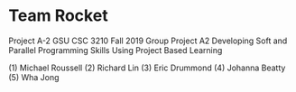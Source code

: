 # Team Rocket
Project A-2
GSU CSC 3210 Fall 2019 Group Project A2 Developing Soft and Parallel Programming Skills Using
Project Based Learning

(1) Michael Roussell
(2) Richard Lin
(3) Eric Drummond
(4) Johanna Beatty
(5) Wha Jong
